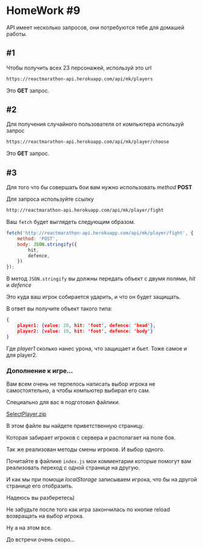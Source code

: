 # HomeWork #9

API имеет несколько запросов, они потребуются тебе для домашей работы.

## #1

Чтобы получить всех 23 персонажей, используй это url

```bash
https://reactmarathon-api.herokuapp.com/api/mk/players
```

Это **GET** запрос.

## #2

Для получения случайного пользователя от компьютера используй запрос

```bash
https://reactmarathon-api.herokuapp.com/api/mk/player/choose
```

Это **GET** запрос.

## #3

Для того что бы совершать бои вам нужно использовать *method* **POST**

Для запроса используйте ссылку

```bash
http://reactmarathon-api.herokuapp.com/api/mk/player/fight
```

Ваш `fetch` будет выглядеть следующим образом.

```js
fetch('http://reactmarathon-api.herokuapp.com/api/mk/player/fight', {
    method: 'POST',
    body: JSON.stringify({
        hit,
        defence,
    })
});
```

В метод `JSON.stringify` вы должны передать объект с двумя полями, *hit* и *defence*

Это куда ваш игрок собирается ударить, и что он будет защищать.

В ответ вы получите объект такого типа:

```json
{
    player1: {value: 20, hit: 'foot', defence: 'head'},
    player2: {value: 19, hit: 'foot', defence: 'body'}
}
```

Где *player1* сколько нанес урона, что защищает и бьет. Тоже самое и для player2.

### Дополнение к игре...

Вам всем очень не терпелось написать выбор игрока не самостоятельно, а чтобы компьютер выбирал его сам.

Специально для вас я подготовил файлики.

[SelectPlayer.zip](https://firebasestorage.googleapis.com/v0/b/it-course-84ddd.appspot.com/o/course%2Fjsmarathon-mortal-kombat%2F9%2FSelectPlayer.zip?alt=media&token=616315fd-e4ce-4273-b75d-9bc810e3a273)

В этом файле вы найдете приветственную страницу.

Которая забирает игроков с сервера и располагает на поле боя.

Так же реализован методы смены игроков. И выбор одного.

Почитайте в файлике `index.js` мои комментарии которые помогут вам реализовать переход с одной странице на другую.

И как мы при помощи *localStorage* записываем игрока, что бы на другой странице его отобразить.

Надеюсь вы разберетесь)

Не забудьте после того как игра закончилась по кнопке reload возвращать на выбор игрока.

Ну а на этом все.

До встречи очень скоро...
